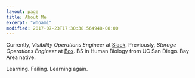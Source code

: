 ```yaml
---
layout: page
title: About Me
excerpt: "whoami"
modified: 2017-07-23T17:30:38.564948-08:00
---
```

Currently, *Visibility Operations Engineer* at [Slack](https://www.slack.com). Previously, *Storage Operations Engineer* at [Box](https://www.box.com/home). BS in Human Biology from UC San Diego. Bay Area native.

Learning. Failing. Learning again.
